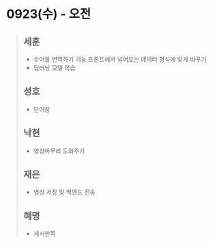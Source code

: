 # 0923(수) - 오전

>
>
>## 세훈
>
>- 수어를 번역하기 기능 프론트에서 넘어오는 데이터 형식에 맞게 바꾸기
>- 딥러닝 모델 학습
>
>## 성호
>
>- 단어장
>
>## 낙현
>
>- 영상마무리 도와주기
>
>## 재은
>
>- 영상 저장 및 백엔드 전송
>
>## 혜명
>
>- 게시판쪽 
>
>